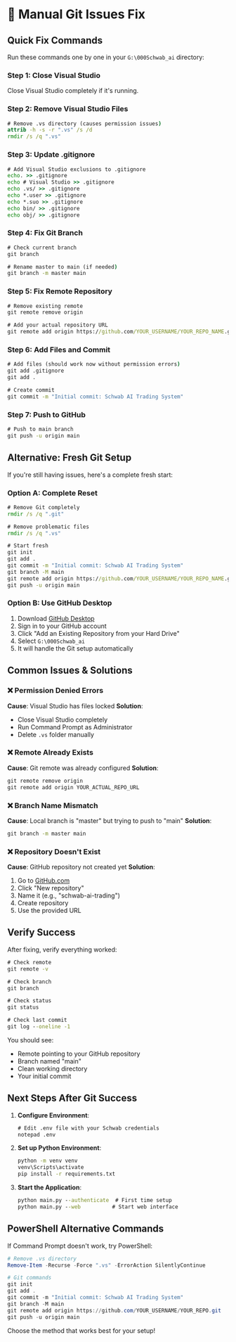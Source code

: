 # 🔧 Manual Git Issues Fix

## Quick Fix Commands

Run these commands one by one in your `G:\000Schwab_ai` directory:

### Step 1: Close Visual Studio
Close Visual Studio completely if it's running.

### Step 2: Remove Visual Studio Files
```cmd
# Remove .vs directory (causes permission issues)
attrib -h -s -r ".vs" /s /d
rmdir /s /q ".vs"
```

### Step 3: Update .gitignore
```cmd
# Add Visual Studio exclusions to .gitignore
echo. >> .gitignore
echo # Visual Studio >> .gitignore
echo .vs/ >> .gitignore
echo *.user >> .gitignore
echo *.suo >> .gitignore
echo bin/ >> .gitignore
echo obj/ >> .gitignore
```

### Step 4: Fix Git Branch
```cmd
# Check current branch
git branch

# Rename master to main (if needed)
git branch -m master main
```

### Step 5: Fix Remote Repository
```cmd
# Remove existing remote
git remote remove origin

# Add your actual repository URL
git remote add origin https://github.com/YOUR_USERNAME/YOUR_REPO_NAME.git
```

### Step 6: Add Files and Commit
```cmd
# Add files (should work now without permission errors)
git add .gitignore
git add .

# Create commit
git commit -m "Initial commit: Schwab AI Trading System"
```

### Step 7: Push to GitHub
```cmd
# Push to main branch
git push -u origin main
```

## Alternative: Fresh Git Setup

If you're still having issues, here's a complete fresh start:

### Option A: Complete Reset
```cmd
# Remove Git completely
rmdir /s /q ".git"

# Remove problematic files
rmdir /s /q ".vs"

# Start fresh
git init
git add .
git commit -m "Initial commit: Schwab AI Trading System"
git branch -M main
git remote add origin https://github.com/YOUR_USERNAME/YOUR_REPO_NAME.git
git push -u origin main
```

### Option B: Use GitHub Desktop
1. Download [GitHub Desktop](https://desktop.github.com/)
2. Sign in to your GitHub account
3. Click "Add an Existing Repository from your Hard Drive"
4. Select `G:\000Schwab_ai`
5. It will handle the Git setup automatically

## Common Issues & Solutions

### ❌ Permission Denied Errors
**Cause**: Visual Studio has files locked
**Solution**: 
- Close Visual Studio completely
- Run Command Prompt as Administrator
- Delete `.vs` folder manually

### ❌ Remote Already Exists
**Cause**: Git remote was already configured
**Solution**: 
```cmd
git remote remove origin
git remote add origin YOUR_ACTUAL_REPO_URL
```

### ❌ Branch Name Mismatch
**Cause**: Local branch is "master" but trying to push to "main"
**Solution**:
```cmd
git branch -m master main
```

### ❌ Repository Doesn't Exist
**Cause**: GitHub repository not created yet
**Solution**: 
1. Go to [GitHub.com](https://github.com)
2. Click "New repository"
3. Name it (e.g., "schwab-ai-trading")
4. Create repository
5. Use the provided URL

## Verify Success

After fixing, verify everything worked:

```cmd
# Check remote
git remote -v

# Check branch
git branch

# Check status
git status

# Check last commit
git log --oneline -1
```

You should see:
- Remote pointing to your GitHub repository
- Branch named "main"
- Clean working directory
- Your initial commit

## Next Steps After Git Success

1. **Configure Environment**:
   ```cmd
   # Edit .env file with your Schwab credentials
   notepad .env
   ```

2. **Set up Python Environment**:
   ```cmd
   python -m venv venv
   venv\Scripts\activate
   pip install -r requirements.txt
   ```

3. **Start the Application**:
   ```cmd
   python main.py --authenticate  # First time setup
   python main.py --web          # Start web interface
   ```

## PowerShell Alternative Commands

If Command Prompt doesn't work, try PowerShell:

```powershell
# Remove .vs directory
Remove-Item -Recurse -Force ".vs" -ErrorAction SilentlyContinue

# Git commands
git init
git add .
git commit -m "Initial commit: Schwab AI Trading System"
git branch -M main
git remote add origin https://github.com/YOUR_USERNAME/YOUR_REPO.git
git push -u origin main
```

Choose the method that works best for your setup!
